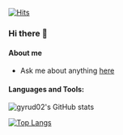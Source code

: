 [![Hits](https://hits.seeyoufarm.com/api/count/incr/badge.svg?url=https%3A%2F%2Fgithub.com%2Fgyrud02&count_bg=%2379C83D&title_bg=%23555555&icon=&icon_color=%23E7E7E7&title=hits&edge_flat=false)](https://hits.seeyoufarm.com)

### Hi there 👋


#### About me
- Ask me about anything <a href="https://github.com/gyrud02/gyrud02/issues">here</a>


#### Languages and Tools:




![gyrud02's GitHub stats](https://github-readme-stats.vercel.app/api?username=gyrud02&show_icons=true) 

[![Top Langs](https://github-readme-stats.vercel.app/api/top-langs/?username=gyrud02&layout=compact)](https://github.com/anuraghazra/github-readme-stats)





<!--
**gyrud02/gyrud02** is a ✨ _special_ ✨ repository because its `README.md` (this file) appears on your GitHub profile.

Here are some ideas to get you started:

- 🔭 I’m currently working on ...
- 🌱 I’m currently learning ...
- 👯 I’m looking to collaborate on ...
- 🤔 I’m looking for help with ...
- 💬 Ask me about ...
- 📫 How to reach me: ...
- 😄 Pronouns: ...
- ⚡ Fun fact: ...
-->
